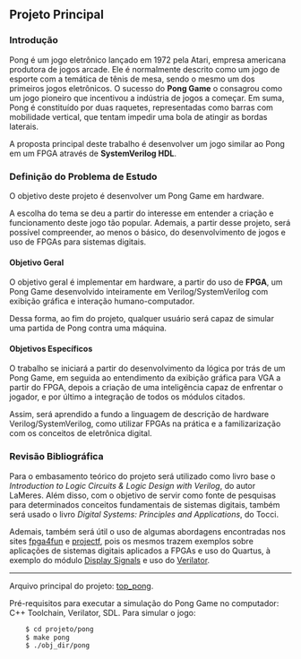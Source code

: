 ## Projeto Principal

### Introdução

Pong é um jogo eletrônico lançado em 1972 pela Atari, empresa americana produtora de jogos arcade. Ele é normalmente descrito como um jogo de esporte com a temática de tênis de mesa, sendo o mesmo um dos primeiros jogos eletrônicos. O sucesso do **Pong Game** o consagrou como um jogo pioneiro que incentivou a indústria de jogos a começar. Em suma, Pong é constituído por duas raquetes, representadas como barras com mobilidade vertical, que tentam impedir uma bola de atingir as bordas laterais.

A proposta principal deste trabalho é desenvolver um jogo similar ao Pong em um FPGA através de **SystemVerilog HDL**.


### Definição do Problema de Estudo

O objetivo deste projeto é desenvolver um Pong Game em hardware.

A escolha do tema se deu a partir do interesse em entender a criação e funcionamento deste jogo tão popular. Ademais, a partir desse projeto, será possível compreender, ao menos o básico, do desenvolvimento de jogos e uso de FPGAs para sistemas digitais.

#### Objetivo Geral

O objetivo geral é implementar em hardware, a partir do uso de **FPGA**, um Pong Game desenvolvido inteiramente em Verilog/SystemVerilog com exibição gráfica e interação humano-computador.

Dessa forma, ao fim do projeto, qualquer usuário será capaz de simular uma partida de Pong contra uma máquina.

#### Objetivos Específicos

O trabalho se iniciará a partir do desenvolvimento da lógica por trás de um Pong Game, em seguida ao entendimento da exibição gráfica para VGA a partir do FPGA, depois a criação de uma inteligência capaz de enfrentar o jogador, e por último a integração de todos os módulos citados.

Assim, será aprendido a fundo a linguagem de descrição de hardware Verilog/SystemVerilog, como utilizar FPGAs na prática e a familizarização com os conceitos de eletrônica digital.


### Revisão Bibliográfica

Para o embasamento teórico do projeto será utilizado como livro base o *Introduction to Logic Circuits & Logic Design with Verilog*, do autor LaMeres. Além disso, com o objetivo de servir como fonte de pesquisas para determinados conceitos fundamentais de sistemas digitais, também será usado o livro *Digital Systems: Principles and Applications*, do Tocci.

Ademais, também será útil o uso de algumas abordagens encontradas nos sites [fpga4fun](https://www.fpga4fun.com/) e [projectf](https://projectf.io/), pois os mesmos trazem exemplos sobre aplicações de sistemas digitais aplicados a FPGAs e uso do Quartus, à exemplo do módulo [Display Signals](https://projectf.io/posts/display-signals/) e uso do [Verilator](https://projectf.io/posts/verilog-lint-with-verilator/).


---

Arquivo principal do projeto: [top_pong](https://github.com/GabrielReira/Digital-Electronics/blob/main/Projeto-Principal/projeto/pong/top_pong.sv).

Pré-requisitos para executar a simulação do Pong Game no computador: C++ Toolchain, Verilator, SDL. Para simular o jogo:

```sh
    $ cd projeto/pong
    $ make pong
    $ ./obj_dir/pong
```
